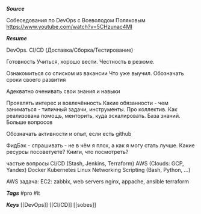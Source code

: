 ***Source***

Собеседования по DevOps с Всеволодом Поляковым
https://www.youtube.com/watch?v=5CHzunac4MI

***Resume***

DevOps. CI/CD (Доставка/Сборка/Тестирование) 

Готовность Учиться, хорошо вести.
Честность в резюме.

Ознакомиться со списком из вакансии
Что уже выучил.
Обозначать сроки своего развития

Адекватно оченивать свои знания и навыки

Проявлять интерес и вовлечённость 
Какие обязанности - чем заниматься - типичный задачи, инструменты.
Про коллектив. Как реализована помощь, менторить, куда эскалировать. База знаний.
Больше вопросов

Обозначать активности и опыт, если есть
github

ФидБэк - спрашивать - не в чём я плох, а как я могу стать лучше. 
Какие ресурсы посоветуете? Книги, что посмотреть?

частые вопросы
CI/CD (Stash, Jenkins, Terraform)
AWS (Clouds: GCP, Yandex)
Docker
Kubernetes
Linux
Networking
Scripting (Bash, Python, ...)

AWS задача:
EC2: zabbix, web servers nginx, appache, ansible
terraform


***Tags*** #pro #it 

***Keys*** [[DevOps]] [[CI/CD]] [[sobes]]